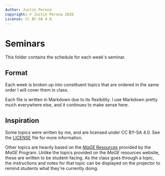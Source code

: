 ```yaml
---
Author: Justin Perona
Copyright: © Justin Perona 2020
License: CC BY-SA 4.0
---
```


# Seminars

This folder contains the schedule for each week's seminar.

## Format

Each week is broken up into constituent topics that are ordered in the same order I will cover them in class.

Each file is written in Markdown due to its flexibility.
I use Markdown pretty much everywhere else, and it continues to make sense here.

## Inspiration

Some topics were written by me, and are licensed under CC BY-SA 4.0.
See the [LICENSE](../LICENSE) file for more information.

Other topics are heavily based on the [*MaGE* Resources](https://sites.google.com/mtholyoke.edu/mage-training-curriculum/home) provided by the *MaGE* Program.
Unlike the topics provided on the *MaGE* resources website, these are written to be student-facing.
As the class goes through a topic, the instructions and notes for that topic can be displayed on the projector to remind students what they're currently doing.

